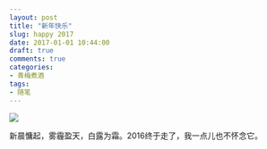 ```yaml
---
layout: post
title: "新年快乐"
slug: happy 2017
date: 2017-01-01 10:44:00
draft: true
comments: true
categories:
- 青梅煮酒
tags:
- 随笔
---
```


![](https://wx2.sinaimg.cn/large/006tNbRwly1fwvwyl9q39j31kw0x37va.jpg)

新晨慵起，雾霾盈天，白露为霜。2016终于走了，我一点儿也不怀念它。
